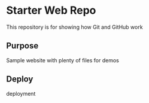 # Starter Web Repo

This repository is for showing how Git and GitHub work

## Purpose

Sample website with plenty of files for demos

## Deploy

deployment